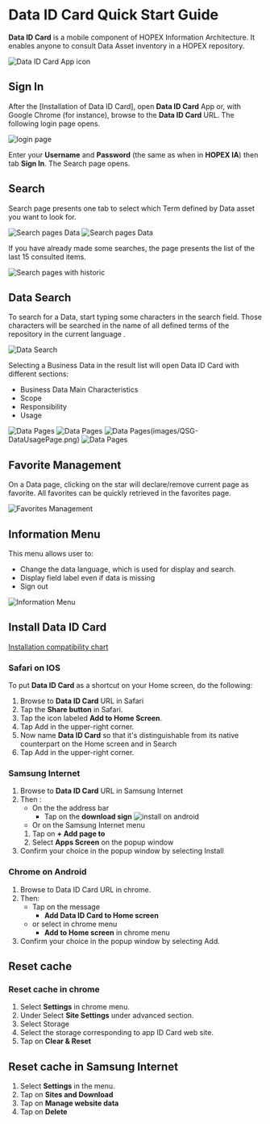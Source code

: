 # Data ID Card Quick Start Guide

**Data ID Card** is a mobile component of HOPEX Information Architecture. It enables anyone to consult Data Asset inventory in a HOPEX repository.

![Data ID Card App icon](images/QSG-DataLogo.png) 

## Sign In

After the [Installation of Data ID Card], open **Data ID Card** App or, with Google Chrome (for instance), browse to the **Data ID Card** URL. The following login page opens.

![login page](images/QSG-PhoneLoginPage.png)

Enter your **Username** and **Password** (the same as when in **HOPEX IA**) then tab **Sign In**. The Search page opens.

## Search

Search page presents one tab to select which Term defined by Data asset you want to look for.

![Search pages Data](images/QSG-SearchTermPage1.png)
![Search pages Data](images/QSG-SearchTermPage2.png)
 
If you have already made some searches, the page presents the list of the last 15 consulted items.

![Search pages with historic](images/QSG-LastViewedPage.png)

## Data Search

To search for a Data, start typing some characters in the search field. Those characters will be searched in the name of all defined terms of the repository in the current language .


![Data Search](images/QSG-SearchPagePage.png)

Selecting a Business Data in the result list will open Data ID Card with different sections:
- Business Data Main Characteristics
- Scope
- Responsibility
- Usage

![Data Pages](images/QSG-DataPage.png)
![Data Pages](images/QSG-DataScopePage.png)
![Data Pages](images/QSG-DataResponsiblePage.png)(images/QSG-DataUsagePage.png)
![Data Pages](images/QSG-DataUsagePage.png)


## Favorite Management

On a Data page, clicking on the star will declare/remove current page as favorite. All favorites can be quickly retrieved in the favorites page.

![Favorites Management](images/QSG-FavoritesManagement.png)
 
## Information Menu

This menu allows user to:
- Change the data language, which is used for display and search.
- Display field label even if data is missing
- Sign out

![Information Menu](images/QSG-InformationMenu.png)

## Install Data ID Card

[Installation compatibility chart](https://caniuse.com/#feat=serviceworkers)

### Safari on IOS

To put **Data ID Card** as a shortcut on your Home screen, do the following:

1.	Browse to **Data ID Card** URL in Safari
1.	Tap the **Share button** in Safari.
1.	Tap the icon labeled **Add to Home Screen**.
1.	Tap Add in the upper-right corner.
1.	Now name **Data ID Card** so that it's distinguishable from its native counterpart on the Home screen and in Search
1.	Tap Add in the upper-right corner.

### Samsung Internet

1.	Browse to **Data ID Card** URL in Samsung Internet
1.	Then :
	- On the the address bar 
		- Tap on the **download sign** ![install on android](images/QSG-SamsungLoginPage.png)  
	- Or on the Samsung Internet menu 
	1.	Tap on **+ Add page to**
	1.	Select **Apps Screen** on the popup window
1.	Confirm your choice in the popup window by selecting Install

### Chrome on Android

1.	Browse to Data ID Card URL in chrome.
1.	Then:
	- Tap on the message
		- **Add Data ID Card to Home screen**
	- or select in chrome menu 
		- **Add to Home screen** in chrome menu
1.	Confirm your choice in the popup window by selecting Add.

## Reset cache

### Reset cache in chrome

1.	Select **Settings** in chrome menu.
1.	Under Select **Site Settings** under advanced section.
1.	Select Storage
1.	Select the storage corresponding to app ID Card web site.
1.	Tap on **Clear & Reset**

## Reset cache in Samsung Internet

1.	Select **Settings** in the menu.
1.	Tap on **Sites and Download**
1.	Tap on **Manage website data**
1.	Tap on **Delete**
